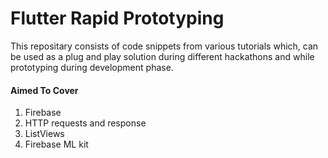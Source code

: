 # Flutter Rapid Prototyping 

This repositary consists of code snippets from various tutorials which, can be used as a plug and play solution during different hackathons and while prototyping during development phase.
 
#### Aimed To Cover
1. Firebase 
2. HTTP requests and response
3. ListViews
4. Firebase ML kit

